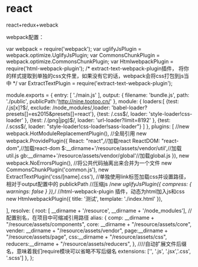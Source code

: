 # react
react+redux+weback

webpack配置：

var webpack = require('webpack');
var uglifyJsPlugin = webpack.optimize.UglifyJsPlugin;
var CommonsChunkPlugin = webpack.optimize.CommonsChunkPlugin;
var HtmlwebpackPlugin = require('html-webpack-plugin');
/*
extract-text-webpack-plugin插件，
将你的样式提取到单独的css文件里，如果没有它的话，webpack会将css打包到js当中
 */
var ExtractTextPlugin = require('extract-text-webpack-plugin');

module.exports = {
  entry: [
      './main.js'
  ],
  output: {
    filename: 'bundle.js',
    path: './public',
    publicPath:'http://nine.tootoo.cn/'
  },
  module: {
    loaders:[
      {test: /\.js[x]?$/, exclude: /node_modules/,loader: 'babel-loader?presets[]=es2015&presets[]=react'},
      {test: /\.css$/, loader: 'style-loader!css-loader' },
      {test: /\.(png|jpg)$/, loader: 'url-loader?limit=8192' },
      {test: /\.scss$/, loader: "style-loader!css-loader!sass-loader"}
    ]
  },
  plugins: [
    //new webpack.HotModuleReplacementPlugin(),
    //全局引用
    new webpack.ProvidePlugin({
      React: "react",//加载react
      ReactDOM: "react-dom",//加载react-dom
      $:__dirname+'/resource/assets/vendor/util',//加载util.js
      gb:__dirname+'/resource/assets/vendor/global'//加载global.js
    }),
    new webpack.NoErrorsPlugin(),
    //将公共代码抽离出来合并为一个文件
    new CommonsChunkPlugin('common.js'),
    new ExtractTextPlugin('css/[name].css'), //单独使用link标签加载css并设置路径，相对于output配置中的 publickPath
    //压缩js
    /*new uglifyJsPlugin({
      compress: {
        warnings: false
      }
    }),*/
    //html-webpack-plugin 插件，动态为html加入js和css
    new HtmlwebpackPlugin({
      title: '测试',
      template: './index.html'
    }),

  ],
  resolve: {
    root: [ __dirname + '/resource', __dirname + '/node_modules'],
    //配置别名，在项目中可缩减引用路径
    alias: {
        comp: __dirname + "/resource/assets/components",
        core: __dirname + "/resource/assets/core",
        vender: __dirname + "/resource/assets/vendor",
        page:__dirname + "/resource/assets/page",
        css:__dirname + "/resource/assets/css",
        reducers:__dirname + "/resource/assets/reducers",
    },
    ////自动扩展文件后缀名，意味着我们require模块可以省略不写后缀名
    extensions: ['', '.js', '.jsx','.css', '.scss']
  },
};
